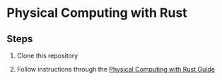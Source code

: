 # Physical Computing with Rust

## Steps

1. Clone this repository

2. Follow instructions through the [Physical Computing with Rust Guide](https://rahul-thakoor.github.io/physical-computing-rust/)